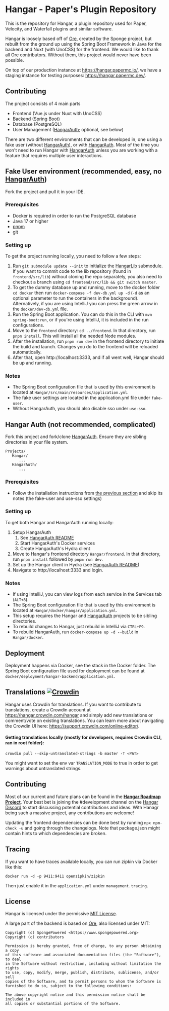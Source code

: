 # Hangar - Paper's Plugin Repository

This is the repository for Hangar, a plugin repository used for Paper, Velocity, and Waterfall plugins and similar software.

Hangar is loosely based off of [Ore](https://github.com/SpongePowered/Ore), created by the Sponge project, but rebuilt from the ground up using the Spring Boot
Framework in Java for the backend and Nuxt (with UnoCSS) for the frontend. We would like to thank all Ore contributors. Without them, this project would never
have been possible.

On top of our production instance at https://hangar.papermc.io/, we have a staging instance for testing purposes: https://hangar.papermc.dev/.

## Contributing

The project consists of 4 main parts

* Frontend (Vue.js under Nuxt with UnoCSS)
* Backend (Spring Boot)
* Database (PostgreSQL)
* User Management ([HangarAuth]; optional, see below)

There are two different environments that can be developed in, one using a fake user (without [HangarAuth]), or with [HangarAuth]. Most of the time you won't
need to run Hangar with [HangarAuth] unless you are working with a feature that requires multiple user interactions.

## Fake User environment (recommended, easy, no [HangarAuth])

Fork the project and pull it in your IDE.

### Prerequisites

* Docker is required in order to run the PostgreSQL database
* Java 17 or higher
* [pnpm]
* git

### Setting up

To get the project running locally, you need to follow a few steps:

1. Run `git submodule update --init` to initialize the [HangarLib](https://github.com/HangarMC/HangarLib) submodule. If you want to commit code to the lib
   repository (found in `frontend/src/lib`) without cloning the repo separately, you also need to checkout a branch
   using `cd frontend/src/lib && git switch master`.
2. To get the dummy database up and running, move to the docker folder `cd docker` then run `docker-compose -f dev-db.yml up -d` (`-d` as an optional parameter
   to run the containers in the background).
   Alternatively, if you are using IntelliJ you can press the green arrow in the `docker/dev-db.yml` file.
3. Run the Spring Boot application. You can do this in the CLI with `mvn spring-boot:run`, or if you're using IntelliJ, it is included in the run
   configurations.
4. Move to the `frontend` directory: `cd ../frontend`. In that directory, run `pnpm install`. This will install all the needed Node modules.
5. After the installation, run `pnpm run dev` in the frontend directory to initiate the build and launch. Changes you do to the frontend will be reloaded
   automatically.
6. After that, open http://localhost:3333, and if all went well, Hangar should be up and running.

### Notes

* The Spring Boot configuration file that is used by this environment is located at `Hangar/src/main/resources/application.yml`.
* The fake user settings are located in the application.yml file under `fake-user`.
* Without HangarAuth, you should also disable sso under `use-sso`.

## Hangar Auth (not recommended, complicated)

Fork this project and fork/clone [HangarAuth]. Ensure they are sibling directories in your file system.

```
Projects/
   Hangar/
      ...
   HangarAuth/
      ...
```

### Prerequisites

* Follow the installation instructions from [the previous section](#fake-user-environment--recommended-easy-no-hangarauth-) and skip its notes (the fake-user
  and use-sso settings)

### Setting up

To get both Hangar and HangarAuth running locally:

1. Setup HangarAuth
    1. See [HangarAuth README](https://github.com/HangarMC/HangarAuth/blob/master/README.md)
    2. Start HangarAuth's Docker services
    3. Create HangarAuth's Hydra client
2. Move to Hangar's frontend directory `Hangar/frontend`. In that directory, run `pnpm install` followed by `pnpm run dev`.
3. Set up the Hangar client in Hydra (see [HangarAuth README](https://github.com/HangarMC/HangarAuth/blob/master/README.md))
4. Navigate to http://localhost:3333 and login.

### Notes

* If using IntelliJ, you can view logs from each service in the Services tab (`ALT+8`).
* The Spring Boot configuration file that is used by this environment is located at `Hangar/docker/hangar/application.yml`.
* This setup requires the Hangar and [HangarAuth] projects to be sibling directories.
* To rebuild changes to Hangar, just rebuild in IntelliJ via `CTRL+F9`.
* To rebuild HangarAuth, run `docker-compose up -d --build` in `Hangar/docker`.

## Deployment

Deployment happens via Docker, see the stack in the Docker folder. The Spring Boot configuration file used for deployment can be found at
`docker/deployment/hangar-backend/application.yml`.

## Translations [![Crowdin](https://badges.crowdin.net/e/b13e6a1c05002365ee9031712112bd63/localized.svg)](https://hangar.crowdin.com/hangar)

Hangar uses Crowdin for translations. If you want to contribute to translations, create a Crowdin account at https://hangar.crowdin.com/hangar and simply add
new translations or comment/vote on existing translations. You can learn more about navigating the Crowdin UI here: https://support.crowdin.com/online-editor/.

#### Getting translations locally (mostly for developers, requires Crowdin CLI, ran in root folder):

`crowdin pull --skip-untranslated-strings -b master -T <PAT>`

You might want to set the env var `TRANSLATION_MODE` to true in order to get warnings about untranslated strings.

## Contributing

Most of our current and future plans can be found in the [**Hangar Roadmap Project**](https://github.com/PaperMC/Hangar/projects/1). Your best bet is joining
the #development channel on the [Hangar Discord](https://discord.gg/zvrAEbvJ4a) to start discussing potential contributions and ideas. With Hanagr being such a
massive project, any contributions are welcome!

Updating the frontend dependencies can be done best by running `npx npm-check -u` and going through the changelogs. Note that package.json might contain hints
to which dependencies are broken.

## Tracing

If you want to have traces available locally, you can run zipkin via Docker like this:

```shell
docker run -d -p 9411:9411 openzipkin/zipkin
```

Then just enable it in the `application.yml` under `management.tracing`.

## License

Hangar is licensed under the permissive [MIT License](LICENSE).

A large part of the backend is based on [Ore](https://github.com/SpongePowered/Ore/), also licensed under MIT:

```
Copyright (c) SpongePowered <https://www.spongepowered.org>
Copyright (c) contributors

Permission is hereby granted, free of charge, to any person obtaining a copy
of this software and associated documentation files (the "Software"), to deal
in the Software without restriction, including without limitation the rights
to use, copy, modify, merge, publish, distribute, sublicense, and/or sell
copies of the Software, and to permit persons to whom the Software is
furnished to do so, subject to the following conditions:

The above copyright notice and this permission notice shall be included in
all copies or substantial portions of the Software.
```

[pnpm]: https://pnpm.io/installation

[HangarAuth]: https://github.com/HangarMC/HangarAuth
